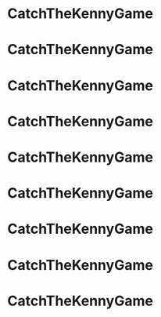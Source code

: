 # CatchTheKennyGame
# CatchTheKennyGame
# CatchTheKennyGame
# CatchTheKennyGame
# CatchTheKennyGame
# CatchTheKennyGame
# CatchTheKennyGame
# CatchTheKennyGame
# CatchTheKennyGame
